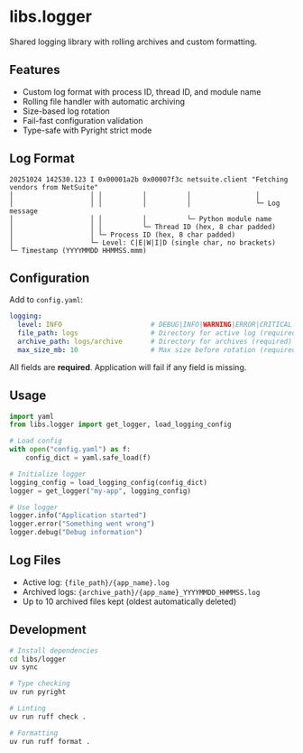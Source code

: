 # libs.logger

Shared logging library with rolling archives and custom formatting.

## Features

- Custom log format with process ID, thread ID, and module name
- Rolling file handler with automatic archiving
- Size-based log rotation
- Fail-fast configuration validation
- Type-safe with Pyright strict mode

## Log Format

```
20251024 142530.123 I 0x00001a2b 0x00007f3c netsuite.client "Fetching vendors from NetSuite"
│                   │ │          │          │                │
│                   │ │          │          │                └─ Log message
│                   │ │          │          └─ Python module name
│                   │ │          └─ Thread ID (hex, 8 char padded)
│                   │ └─ Process ID (hex, 8 char padded)
│                   └─ Level: C|E|W|I|D (single char, no brackets)
└─ Timestamp (YYYYMMDD HHMMSS.mmm)
```

## Configuration

Add to `config.yaml`:

```yaml
logging:
  level: INFO                      # DEBUG|INFO|WARNING|ERROR|CRITICAL (required)
  file_path: logs                  # Directory for active log (required)
  archive_path: logs/archive       # Directory for archives (required)
  max_size_mb: 10                  # Max size before rotation (required)
```

All fields are **required**. Application will fail if any field is missing.

## Usage

```python
import yaml
from libs.logger import get_logger, load_logging_config

# Load config
with open("config.yaml") as f:
    config_dict = yaml.safe_load(f)

# Initialize logger
logging_config = load_logging_config(config_dict)
logger = get_logger("my-app", logging_config)

# Use logger
logger.info("Application started")
logger.error("Something went wrong")
logger.debug("Debug information")
```

## Log Files

- Active log: `{file_path}/{app_name}.log`
- Archived logs: `{archive_path}/{app_name}_YYYYMMDD_HHMMSS.log`
- Up to 10 archived files kept (oldest automatically deleted)

## Development

```bash
# Install dependencies
cd libs/logger
uv sync

# Type checking
uv run pyright

# Linting
uv run ruff check .

# Formatting
uv run ruff format .
```
